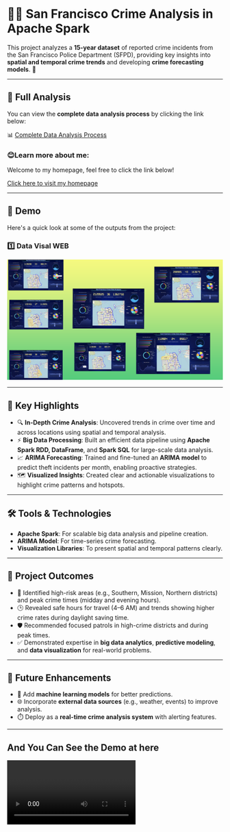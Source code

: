 # 🕵️‍♂️ San Francisco Crime Analysis in Apache Spark

This project analyzes a **15-year dataset** of reported crime incidents from the San Francisco Police Department (SFPD), providing key insights into **spatial and temporal crime trends** and developing **crime forecasting models**. 🚓

---

## 🔗 Full Analysis

You can view the **complete data analysis process** by clicking the link below:

📊 [Complete Data Analysis Process](https://databricks-prod-cloudfront.cloud.databricks.com/public/4027ec902e239c93eaaa8714f173bcfc/3132611002490140/2816849201713231/2491725179032020/latest.html)

### 😊Learn more about me:

Welcome to my homepage, feel free to click the link below!

[Click here to visit my homepage](http://guonazhi.site)

---
## 🎥 Demo

Here's a quick look at some of the outputs from the project:

### 1️⃣ **Data Visal WEB**
![WebsiteDemo](website-demo-image/Demo.png)

---
## 🌟 Key Highlights

- 🔍 **In-Depth Crime Analysis**: Uncovered trends in crime over time and across locations using spatial and temporal analysis.
- ⚡ **Big Data Processing**: Built an efficient data pipeline using **Apache Spark RDD, DataFrame**, and **Spark SQL** for large-scale data analysis.
- 📈 **ARIMA Forecasting**: Trained and fine-tuned an **ARIMA model** to predict theft incidents per month, enabling proactive strategies.
- 🗺️ **Visualized Insights**: Created clear and actionable visualizations to highlight crime patterns and hotspots.

---

## 🛠️ Tools & Technologies

- **Apache Spark**: For scalable big data analysis and pipeline creation.
- **ARIMA Model**: For time-series crime forecasting.
- **Visualization Libraries**: To present spatial and temporal patterns clearly.

---

## 🚀 Project Outcomes

- 📌 Identified high-risk areas (e.g., Southern, Mission, Northern districts) and peak crime times (midday and evening hours).  
- 🕒 Revealed safe hours for travel (4–6 AM) and trends showing higher crime rates during daylight saving time.  
- 🛡️ Recommended focused patrols in high-crime districts and during peak times.  
- ✅ Demonstrated expertise in **big data analytics**, **predictive modeling**, and **data visualization** for real-world problems.

---


## 🔮 Future Enhancements

- 🤖 Add **machine learning models** for better predictions.
- 🌐 Incorporate **external data sources** (e.g., weather, events) to improve analysis.
- ⏱️ Deploy as a **real-time crime analysis system** with alerting features.

---
## And You Can See the Demo at here
![preview](website-demo-image/SF_Cri_Web_Preview.mp4)
